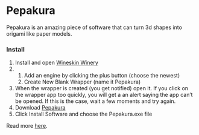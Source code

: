 # Pepakura

Pepakura is an amazing piece of software that can turn 3d shapes into origami like paper models. 

### Install

1. Install and open [Wineskin Winery](http://wineskin.urgesoftware.com/tiki-index.php?page=Downloads)
2. 1. Add an engine by clicking the plus button \(choose the newest\)
   2. Create New Blank Wrapper \(name it Pepakura\)
3. When the wrapper is created \(you get notified\) open it. If you click on the wrapper app too quickly, you will get a an alert saying the app can’t be opened. If this is the case, wait a few moments and try again.
4. Download [Pepakura](https://tamasoft.co.jp/pepakura-en/)
5. Click Install Software and choose the Pepakura.exe file

Read more [here](https://www.maketecheasier.com/pepakura-designer-mac/).



